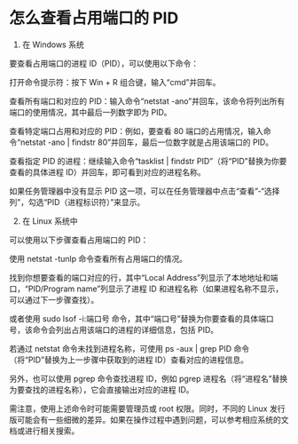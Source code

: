 # 怎么查看占用端口的 PID

1. 在 Windows 系统

要查看占用端口的进程 ID（PID），可以使用以下命令：

打开命令提示符：按下 Win + R 组合键，输入“cmd”并回车。

查看所有端口和对应的 PID：输入命令“netstat -ano”并回车，该命令将列出所有端口的使用情况，其中最后一列数字即为 PID。

查看特定端口占用和对应的 PID：例如，要查看 80 端口的占用情况，输入命令“netstat -ano | findstr 80”并回车，最后一位数字就是占用该端口的 PID。

查看指定 PID 的进程：继续输入命令“tasklist | findstr PID”（将“PID”替换为你要查看的具体进程 ID）并回车，即可看到对应的进程名称。

如果任务管理器中没有显示 PID 这一项，可以在任务管理器中点击“查看”-“选择列”，勾选“PID（进程标识符）”来显示。

2. 在 Linux 系统中

可以使用以下步骤查看占用端口的 PID：

使用 netstat -tunlp 命令查看所有占用端口的情况。

找到你想要查看的端口对应的行，其中“Local Address”列显示了本地地址和端口，“PID/Program name”列显示了进程 ID 和进程名称（如果进程名称不显示，可以通过下一步骤查找）。

或者使用 sudo lsof -i:端口号 命令，其中“端口号”替换为你要查看的具体端口号，该命令会列出占用该端口的进程的详细信息，包括 PID。

若通过 netstat 命令未找到进程名称，可使用 ps -aux | grep PID 命令（将“PID”替换为上一步骤中获取到的进程 ID）查看对应的进程信息。

另外，也可以使用 pgrep 命令查找进程 ID，例如 pgrep 进程名（将“进程名”替换为要查找的进程名称），它会直接输出对应的进程 ID。

需注意，使用上述命令时可能需要管理员或 root 权限。同时，不同的 Linux 发行版可能会有一些细微的差异。如果在操作过程中遇到问题，可以参考相应系统的文档或进行相关搜索。
